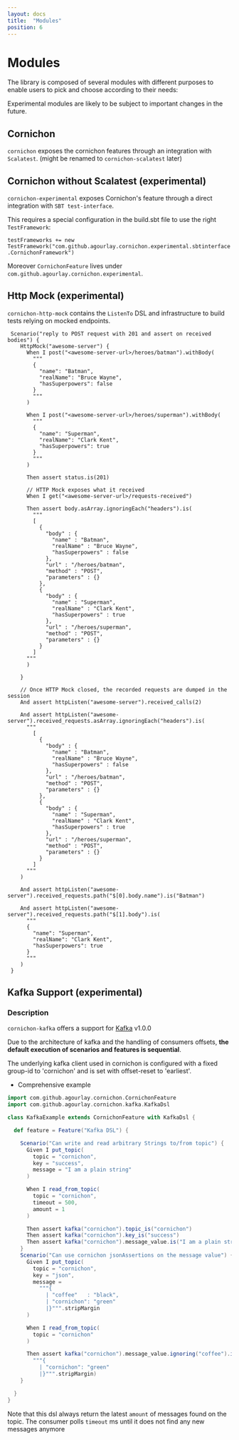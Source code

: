 ```yaml
---
layout: docs
title:  "Modules"
position: 6
---
```


# Modules

The library is composed of several modules with different purposes to enable users to pick and choose according to their needs:

Experimental modules are likely to be subject to important changes in the future.

## Cornichon

```cornichon``` exposes the cornichon features through an integration with ```Scalatest```. (might be renamed to ```cornichon-scalatest``` later)


## Cornichon without Scalatest (experimental)

```cornichon-experimental``` exposes Cornichon's feature through a direct integration with ```SBT test-interface```.

This requires a special configuration in the build.sbt file to use the right `TestFramework`:

`testFrameworks += new TestFramework("com.github.agourlay.cornichon.experimental.sbtinterface.CornichonFramework")`

Moreover `CornichonFeature` lives under `com.github.agourlay.cornichon.experimental`.


## Http Mock (experimental)

```cornichon-http-mock``` contains the ```ListenTo``` DSL and infrastructure to build tests relying on mocked endpoints.

```
 Scenario("reply to POST request with 201 and assert on received bodies") {
    HttpMock("awesome-server") {
      When I post("<awesome-server-url>/heroes/batman").withBody(
        """
        {
          "name": "Batman",
          "realName": "Bruce Wayne",
          "hasSuperpowers": false
        }
        """
      )

      When I post("<awesome-server-url>/heroes/superman").withBody(
        """
        {
          "name": "Superman",
          "realName": "Clark Kent",
          "hasSuperpowers": true
        }
        """
      )

      Then assert status.is(201)

      // HTTP Mock exposes what it received
      When I get("<awesome-server-url>/requests-received")

      Then assert body.asArray.ignoringEach("headers").is(
        """
        [
          {
            "body" : {
              "name" : "Batman",
              "realName" : "Bruce Wayne",
              "hasSuperpowers" : false
            },
            "url" : "/heroes/batman",
            "method" : "POST",
            "parameters" : {}
          },
          {
            "body" : {
              "name" : "Superman",
              "realName" : "Clark Kent",
              "hasSuperpowers" : true
            },
            "url" : "/heroes/superman",
            "method" : "POST",
            "parameters" : {}
          }
        ]
      """
      )

    }

    // Once HTTP Mock closed, the recorded requests are dumped in the session
    And assert httpListen("awesome-server").received_calls(2)

    And assert httpListen("awesome-server").received_requests.asArray.ignoringEach("headers").is(
      """
        [
          {
            "body" : {
              "name" : "Batman",
              "realName" : "Bruce Wayne",
              "hasSuperpowers" : false
            },
            "url" : "/heroes/batman",
            "method" : "POST",
            "parameters" : {}
          },
          {
            "body" : {
              "name" : "Superman",
              "realName" : "Clark Kent",
              "hasSuperpowers" : true
            },
            "url" : "/heroes/superman",
            "method" : "POST",
            "parameters" : {}
          }
        ]
      """
    )

    And assert httpListen("awesome-server").received_requests.path("$[0].body.name").is("Batman")

    And assert httpListen("awesome-server").received_requests.path("$[1].body").is(
      """
      {
        "name": "Superman",
        "realName": "Clark Kent",
        "hasSuperpowers": true
      }
      """
    )
 }
```


## Kafka Support (experimental)

### Description

```cornichon-kafka``` offers a support for [Kafka](https://kafka.apache.org) v1.0.0

Due to the architecture of kafka and the handling of consumers offsets, **the default execution of
scenarios and features is sequential**.

The underlying kafka client used in cornichon is configured with a fixed group-id to 'cornichon' and is set with offset-reset to 'earliest'.

- Comprehensive example

```scala
import com.github.agourlay.cornichon.CornichonFeature
import com.github.agourlay.cornichon.kafka.KafkaDsl

class KafkaExample extends CornichonFeature with KafkaDsl {

  def feature = Feature("Kafka DSL") {

    Scenario("Can write and read arbitrary Strings to/from topic") {
      Given I put_topic(
        topic = "cornichon",
        key = "success",
        message = "I am a plain string"
      )

      When I read_from_topic(
        topic = "cornichon",
        timeout = 500,
        amount = 1
      )

      Then assert kafka("cornichon").topic_is("cornichon")
      Then assert kafka("cornichon").key_is("success")
      Then assert kafka("cornichon").message_value.is("I am a plain string")
    }
    Scenario("Can use cornichon jsonAssertions on the message value") {
      Given I put_topic(
        topic = "cornichon",
        key = "json",
        message =
          """{
            | "coffee"   : "black",
            | "cornichon": "green"
            |}""".stripMargin
      )

      When I read_from_topic(
        topic = "cornichon"
      )

      Then assert kafka("cornichon").message_value.ignoring("coffee").is(
        """{
          | "cornichon": "green"
          |}""".stripMargin)
    }

  }
}


```

Note that this dsl always return the latest `amount` of messages found on the topic.
The consumer polls `timeout` ms until it does not find any new messages anymore
